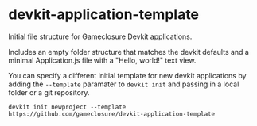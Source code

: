 devkit-application-template
===========================

Initial file structure for Gameclosure Devkit applications.

Includes an empty folder structure that matches the devkit defaults
and a minimal Application.js file with a "Hello, world!" text view.


You can specify a different initial template for new devkit applications
by adding the `--template` paramater to `devkit init` and passing in a local
folder or a git repository.

`devkit init newproject --template
https://github.com/gameclosure/devkit-application-template`
